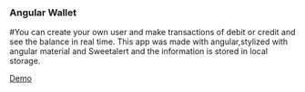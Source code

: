 ### Angular Wallet 

#You can create your own user and make  transactions of debit or credit and see the balance in real time.
This app was made with angular,stylized  with angular material and Sweetalert and the information is stored in local storage.

 [ Demo ](https://jovial-wozniak-60a376.netlify.app/)

